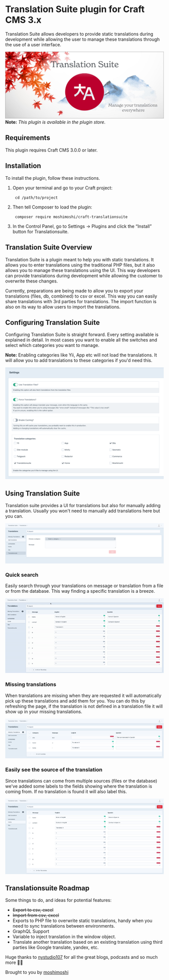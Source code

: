 # Translation Suite plugin for Craft CMS 3.x

Translation Suite allows developers to provide static translations during development while allowing
the user to manage these translations through the use of a user interface. 

![Logo](resources/img/translationsuite-banner.jpg)
**Note:** *This plugin is available in the plugin store.*

## Requirements

This plugin requires Craft CMS 3.0.0 or later.

## Installation

To install the plugin, follow these instructions.

1. Open your terminal and go to your Craft project:

        cd /path/to/project

2. Then tell Composer to load the plugin:

        composer require moshimoshi/craft-translationsuite

3. In the Control Panel, go to Settings → Plugins and click the “Install” button for Translationsuite.

## Translation Suite Overview

Translation Suite is a plugin meant to help you with static translations. It allows you to enter translations using
the traditional PHP files, but it also allows you to manage these translations using the UI. This way developers can
provide translations during development while allowing the customer to overwrite these changes.

Currently, preparations are being made to allow you to export your translations (files, db, combined) to csv or excel.
This way you can easily share translations with 3rd parties for translations. The import function is also on its 
way to allow users to import the translations.

## Configuring Translation Suite
Configuring Translation Suite is straight forward. Every setting available is explained
in detail. In most cases you want to enable all the switches and select which categories 
you want to manage. 

**Note:** Enabling categories like Yii, App etc will not load the translations. It will
allow you to add translations to these categories if you'd need this.

![Settings page](resources/img/settings.png)

## Using Translation Suite
Translation suite provides a UI for translations but also for manually adding a translation.
Usually you won't need to manually add translations here but you can.

![Add Translations](resources/img/add-translations.png)

### Quick search
Easily search through your translations on message or translation from a file or from the database.
This way finding a specific translation is a breeze.

![Quick Search](resources/img/quicksearch.gif)

### Missing translations
When translations are missing when they are requested it will automatically pick up these translations and add
them for you. You can do this by refreshing the page, if the translation is not defined in a translation file
it will show up in your missing translations.

![Missing Translations](resources/img/missing-translations.png)

### Easily see the source of the translation
Since translations can come from multiple sources (files or the database) we've added some labels
to the fields showing where the translation is coming from. If no translation is found it will also label this.

![Translation Labels](resources/img/translation-labels.png)

## Translationsuite Roadmap

Some things to do, and ideas for potential features:

* ~~Export to csv, excel~~
* ~~Import from csv, excel~~
* Exports to PHP file to overwrite static translations, handy when you need to sync translations between environments.
* GraphQL Support
* Variable to inject translation in the window object.
* Translate another translation based on an existing translation using third parties like Google translate, yandex, etc.


Huge thanks to [nystudio107](https://nystudio107.com) for all the great blogs, podcasts and so much more 🙇‍♂️

Brought to you by [moshimoshi](https://moshimoshi.be)
